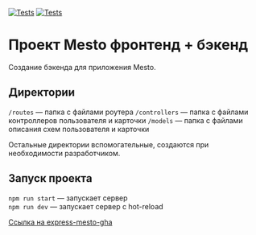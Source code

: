 [![Tests](../../actions/workflows/tests-13-sprint.yml/badge.svg)](../../actions/workflows/tests-13-sprint.yml) [![Tests](../../actions/workflows/tests-14-sprint.yml/badge.svg)](../../actions/workflows/tests-14-sprint.yml)

# Проект Mesto фронтенд + бэкенд

Создание бэкенда для приложения Mesto.

## Директории

`/routes` — папка с файлами роутера
`/controllers` — папка с файлами контроллеров пользователя и карточки
`/models` — папка с файлами описания схем пользователя и карточки

Остальные директории вспомогательные, создаются при необходимости разработчиком.

## Запуск проекта

`npm run start` — запускает сервер  
`npm run dev` — запускает сервер с hot-reload

[Ссылка на express-mesto-gha](https://github.com/AlexeyPakhomov/express-mesto-gha)

<!--### Процесс реализации

1.  Создать `package.json` командой `npm init -y`
2.  Настроить ` .editorconfig`
3.  Настроить линтер(eslint) по стайлгайду — Airbnb

    **Процесс установки:**

    - Установить линтер командой _npm i eslint_

      **Установить ещё две dev-зависимости, чтобы линтер работал по правилам стайлгайда Airbnb:**
      _ npm i eslint-config-airbnb-base _
      _ npm i eslint-plugin-import _

      - Настроить файл .eslintrc и добавить команды lint в файл package.json

4.  Создать файл `.gitignore`
5.  Создать точку входа(файл `app.js`)
6.  Подключить Express командой `npm i express`
7.  Подключить nodemon для hot reload c флагом -D командой `npm i nodemon -D`
8.  Подключить Mongoose командой `npm i mongoose`
9.  Запустить сервер Mongo командой `brew services start mongodb-community@4.4`
    ~~ 10. Подключить стилизацию строк в консоли командой `npm i chalk@4.1.2` ~~
10. Подключить helmet для защиты приложения от некоторых широко известных веб-уязвимостей командой `npm install --save helmet`
11. Подключить Express rate limit для защиты от DoS атак `npm install express-rate-limit`
12. Создать схемы и модели User и Cards. В User подключить Validator (`npm i validator`) для валидации email
13. Создать контроллеры и роуты для Users и Сards

14. Подключить `bcryptjs` и в контроллере createUser делать хэширование пароля
15. Создать контроллер login для сверки email и password с дальнейшим созданием JWT токена. Подключить jsonwebtoken(`npm i jsonwebtoken`)
16. Создать роут для логина и регистрации
17. Сделать мидлвэр для авторизации в файле `middlewares/auth.js`
18. Создать контроллер и роут для получения информации о пользователе

Создать секретный ключ с помощью `crypto`, занести ключ в переменные окружения (файл с расширением .env, так же файл добавить в .gitignore:) и добавить в Node.js с помощью модуля dotenv(`npm i dotenv`)

централизованные ошибки

подключить валидацию Joi в качестве мидлвэр, мы будем использовать библиотеку celebrate.-->
